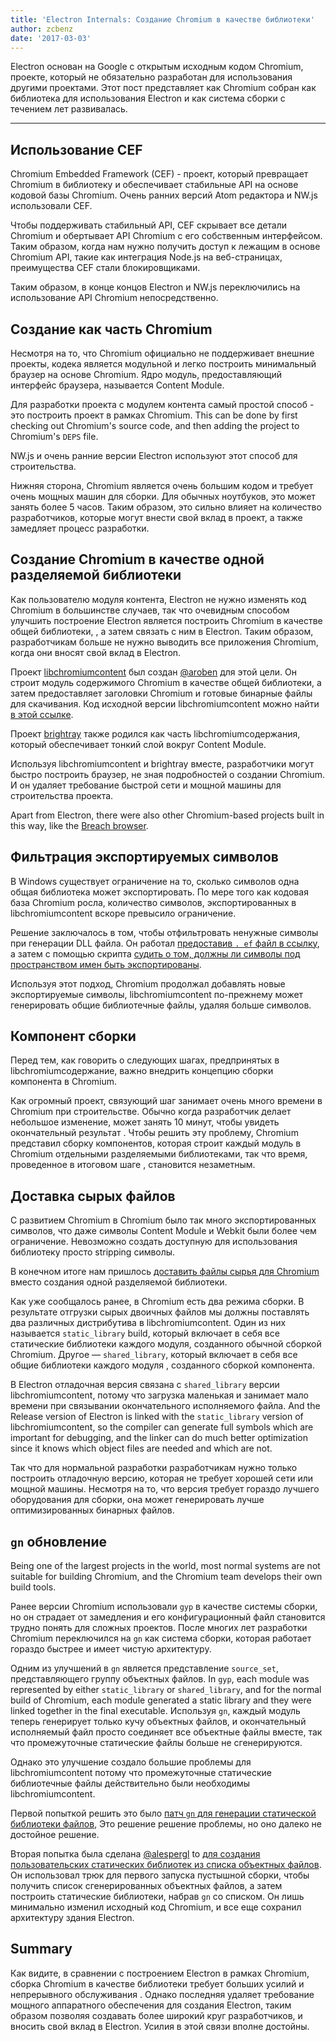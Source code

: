 ```yaml
---
title: 'Electron Internals: Создание Chromium в качестве библиотеки'
author: zcbenz
date: '2017-03-03'
---
```


Electron основан на Google с открытым исходным кодом Chromium, проекте, который не обязательно разработан для использования другими проектами. Этот пост представляет как Chromium собран как библиотека для использования Electron и как система сборки с течением лет развивалась.

---

## Использование CEF

Chromium Embedded Framework (CEF) - проект, который превращает Chromium в библиотеку и обеспечивает стабильные API на основе кодовой базы Chromium. Очень ранних версий Atom редактора и NW.js использовали CEF.

Чтобы поддерживать стабильный API, CEF скрывает все детали Chromium и обертывает API Chromium с его собственным интерфейсом. Таким образом, когда нам нужно получить доступ к лежащим в основе Chromium API, такие как интеграция Node.js на веб-страницах, преимущества CEF стали блокировщиками.

Таким образом, в конце концов Electron и NW.js переключились на использование API Chromium непосредственно.

## Создание как часть Chromium

Несмотря на то, что Chromium официально не поддерживает внешние проекты, кодека является модульной и легко построить минимальный браузер на основе Chromium. Ядро модуль, предоставляющий интерфейс браузера, называется Content Module.

Для разработки проекта с модулем контента самый простой способ - это построить проект в рамках Chromium. This can be done by first checking out Chromium's source code, and then adding the project to Chromium's `DEPS` file.

NW.js и очень ранние версии Electron используют этот способ для строительства.

Нижняя сторона, Chromium является очень большим кодом и требует очень мощных машин для сборки. Для обычных ноутбуков, это может занять более 5 часов. Таким образом, это сильно влияет на количество разработчиков, которые могут внести свой вклад в проект, а также замедляет процесс разработки.

## Создание Chromium в качестве одной разделяемой библиотеки

Как пользователю модуля контента, Electron не нужно изменять код Chromium в большинстве случаев, так что очевидным способом улучшить построение Electron является построить Chromium в качестве общей библиотеки, , а затем связать с ним в Electron. Таким образом, разработчикам больше не нужно выводить все приложения Chromium, когда они вносят свой вклад в Electron.

Проект [libchromiumcontent](https://github.com/electron/libchromiumcontent) был создан [@aroben](https://github.com/aroben) для этой цели. Он строит модуль содержимого Chromium в качестве общей библиотеки, а затем предоставляет заголовки Chromium и готовые бинарные файлы для скачивания. Код исходной версии libchromiumcontent можно найти [в этой ссылке](https://github.com/electron/libchromiumcontent/tree/873daa8c57efa053d48aa378ac296b0a1206822c).

Проект [brightray](https://github.com/electron/brightray) также родился как часть libchromiumсодержания, который обеспечивает тонкий слой вокруг Content Module.

Используя libchromiumcontent и brightray вместе, разработчики могут быстро построить браузер, не зная подробностей о создании Chromium. И он удаляет требование быстрой сети и мощной машины для строительства проекта.

Apart from Electron, there were also other Chromium-based projects built in this way, like the [Breach browser](https://www.quora.com/Is-Breach-Browser-still-in-development).

## Фильтрация экспортируемых символов

В Windows существует ограничение на то, сколько символов одна общая библиотека может экспортировать. По мере того как кодовая база Chromium росла, количество символов, экспортированных в libchromiumcontent вскоре превысило ограничение.

Решение заключалось в том, чтобы отфильтровать ненужные символы при генерации DLL файла. Он работал [предоставив `. ef` файл в ссылку](https://github.com/electron/libchromiumcontent/pull/11/commits/85ca0f60208eef2c5013a29bb4cf3d21feb5030b), а затем с помощью скрипта [судить о том, должны ли символы под пространством имен быть экспортированы](https://github.com/electron/libchromiumcontent/pull/47/commits/d2fed090e47392254f2981a56fe4208938e538cd).

Используя этот подход, Chromium продолжал добавлять новые экспортируемые символы, libchromiumcontent по-прежнему может генерировать общие библиотечные файлы, удаляя больше символов.

## Компонент сборки

Перед тем, как говорить о следующих шагах, предпринятых в libchromiumсодержание, важно внедрить концепцию сборки компонента в Chromium.

Как огромный проект, связующий шаг занимает очень много времени в Chromium при строительстве. Обычно когда разработчик делает небольшое изменение, может занять 10 минут, чтобы увидеть окончательный результат . Чтобы решить эту проблему, Chromium представил сборку компонентов, которая строит каждый модуль в Chromium отдельными разделяемыми библиотеками, так что время, проведенное в итоговом шаге , становится незаметным.

## Доставка сырых файлов

С развитием Chromium в Chromium было так много экспортированных символов, что даже символы Content Module и Webkit были более чем ограничение. Невозможно создать доступную для использования библиотеку просто stripping символы.

В конечном итоге нам пришлось [доставить файлы сырья для Chromium](https://github.com/electron/libchromiumcontent/pull/98) вместо создания одной разделяемой библиотеки.

Как уже сообщалось ранее, в Chromium есть два режима сборки. В результате отгрузки сырых двоичных файлов мы должны поставлять два различных дистрибутива в libchromiumcontent. Один из них называется `static_library` build, который включает в себя все статические библиотеки каждого модуля, созданного обычной сборкой Chromium. Другое — `shared_library`, который включает в себя все общие библиотеки каждого модуля , созданного сборкой компонента.

В Electron отладочная версия связана с `shared_library` версии libchromiumcontent, потому что загрузка маленькая и занимает мало времени при связывании окончательного исполняемого файла. And the Release version of Electron is linked with the `static_library` version of libchromiumcontent, so the compiler can generate full symbols which are important for debugging, and the linker can do much better optimization since it knows which object files are needed and which are not.

Так что для нормальной разработки разработчикам нужно только построить отладочную версию, которая не требует хорошей сети или мощной машины. Несмотря на то, что версия требует гораздо лучшего оборудования для сборки, она может генерировать лучше оптимизированных бинарных файлов.

## `gn` обновление

Being one of the largest projects in the world, most normal systems are not suitable for building Chromium, and the Chromium team develops their own build tools.

Ранее версии Chromium использовали `gyp` в качестве системы сборки, но он страдает от замедления и его конфигурационный файл становится трудно понять для сложных проектов. После многих лет разработки Chromium переключился на `gn` как система сборки, которая работает гораздо быстрее и имеет чистую архитектуру.

Одним из улучшений в `gn` является представление `source_set`, представляющего группу объектных файлов. In `gyp`, each module was represented by either `static_library` or `shared_library`, and for the normal build of Chromium, each module generated a static library and they were linked together in the final executable. Используя `gn`, каждый модуль теперь генерирует только кучу объектных файлов, и окончательный исполняемый файл просто соединяет все объектные файлы вместе, так что промежуточные статические файлы больше не сгенерируются.

Однако это улучшение создало большие проблемы для libchromiumcontent потому что промежуточные статические библиотечные файлы действительно были необходимы libchromiumcontent.

Первой попыткой решить это было [патч `gn` для генерации статической библиотеки файлов](https://github.com/electron/libchromiumcontent/pull/239), Это решение решение проблемы, но оно далеко не достойное решение.

Вторая попытка была сделана [@alespergl](https://github.com/alespergl) to [для создания пользовательских статических библиотек из списка объектных файлов](https://github.com/electron/libchromiumcontent/pull/249). Он использовал трюк для первого запуска пустышной сборки, чтобы получить список сгенерированных объектных файлов, а затем построить статические библиотеки, набрав `gn` со списком. Он лишь минимально изменил исходный код Chromium, и все еще сохранил архитектуру здания Electron.

## Summary

Как видите, в сравнении с построением Electron в рамках Chromium, сборка Chromium в качестве библиотеки требует больших усилий и непрерывного обслуживания . Однако последняя удаляет требование мощного аппаратного обеспечения для создания Electron, таким образом позволяя создавать более широкий круг разработчиков, и вносить свой вклад в Electron. Усилия в этой связи вполне достойны.

